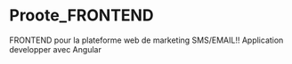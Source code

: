 # Proote_FRONTEND
 FRONTEND pour la plateforme web de marketing SMS/EMAIL!! Application developper avec Angular
